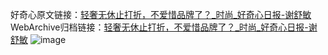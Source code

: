 好奇心原文链接：[轻奢无休止打折，不爱惜品牌了？_时尚_好奇心日报-谢舒敏](https://www.qdaily.com/articles/8880.html)
WebArchive归档链接：[轻奢无休止打折，不爱惜品牌了？_时尚_好奇心日报-谢舒敏](http://web.archive.org/web/20160927112900/http://www.qdaily.com:80/articles/8880.html)
![image](http://ww3.sinaimg.cn/large/007d5XDpgy1g3ve011wkaj30u04iie81)